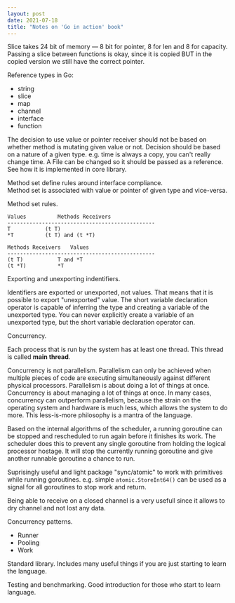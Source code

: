 ```yaml
---
layout: post
date: 2021-07-18
title: "Notes on 'Go in action' book"
---
```


Slice takes 24 bit of memory — 8 bit for pointer, 8 for len and 8 for capacity.  
Passing a slice between functions is okay, since it is copied BUT in the copied version we still have the correct pointer. 

Reference types in Go:
- string
- slice
- map
- channel
- interface
- function

The decision to use value or pointer receiver should not be based on whether method is mutating given value or not. 
Decision should be based on a nature of a given type. e.g. time is always a copy, you can't really change time. A File
can be changed so it should be passed as a reference. See how it is implemented in core library.  


Method set define rules around interface compliance.  
Method set is associated with value or pointer of given type and vice-versa. 

Method set rules. 
```
Values 			Methods Receivers
-----------------------------------------------
T			(t T)
*T			(t T) and (t *T)

Methods Receivers 	Values
-----------------------------------------------
(t T)			T and *T
(t *T)			*T
```

Exporting and unexporting indentifiers.

Identifiers are exported or unexported, not values. That means that it is possible to export "unexported" value. 
The short variable declaration operator is capable of inferring the type and creating a variable of the unexported type. 
You can never explicitly create a variable of an unexported type, but the short variable declaration operator can. 

Concurrency. 

Each process that is run by the system has at least one thread. This thread is called **main thread**.   

Concurrency is not parallelism. Parallelism can only be achieved when multiple pieces of code are executing simultaneously against different physical processors. Parallelism is about doing a lot of things at once. Concurrency is about managing a lot of things at once. In many cases, concurrency can outperform parallelism, because the strain on the operating system and hardware is much less, which allows the system to do more. This less-is-more philosophy is a mantra of the language.

Based on the internal algorithms of the scheduler, a running goroutine can be stopped and rescheduled to run again before it finishes its work. The scheduler does this to prevent any single goroutine from holding the logical processor hostage. It will stop the currently running goroutine and give another runnable goroutine a chance to run.

Suprisingly useful and light package "sync/atomic" to work with primitives while running goroutines. e.g. simple `atomic.StoreInt64()` can be used as a signal for all goroutines to stop work and return. 

Being able to receive on a closed channel is a very usefull since it allows to dry channel and not lost any data. 

Concurrency patterns. 

- Runner
- Pooling 
- Work

Standard library. 
Includes many useful things if you are just starting to learn the language. 

Testing and benchmarking.
Good introduction for those who start to learn language. 



